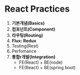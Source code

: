 # React Practices
1. **기본개념(Basics)**
2. **컴포넌트(Component)**
3. **라우팅(Routing)**
4. **Flux: Redux**
5. Testing(Rest)
6. Perfomance
7. **통합r개발(Integration)**
    - FE(React) + BE(node)
    - FE(React) + BE(spring boot)